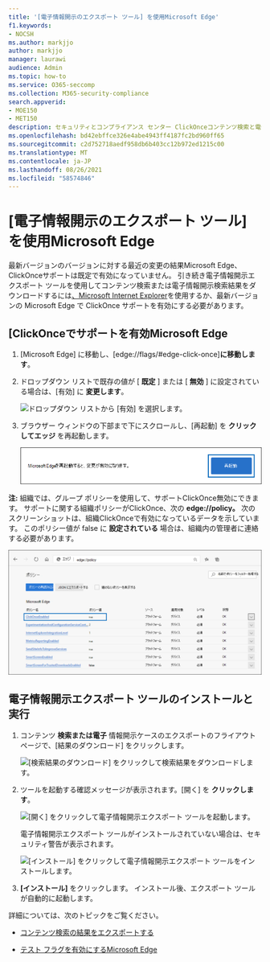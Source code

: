 ```yaml
---
title: '[電子情報開示のエクスポート ツール] を使用Microsoft Edge'
f1.keywords:
- NOCSH
ms.author: markjjo
author: markjjo
manager: laurawi
audience: Admin
ms.topic: how-to
ms.service: O365-seccomp
ms.collection: M365-security-compliance
search.appverid:
- MOE150
- MET150
description: セキュリティとコンプライアンス センター ClickOnceコンテンツ検索と電子情報開示から検索結果をダウンロードするには、Microsoft Edge の最新バージョンを使用するサポートを有効にする必要があります。
ms.openlocfilehash: bd42ebffce326e4abe4943ff4187fc2bd960ff65
ms.sourcegitcommit: c2d752718aedf958db6b403cc12b972ed1215c00
ms.translationtype: MT
ms.contentlocale: ja-JP
ms.lasthandoff: 08/26/2021
ms.locfileid: "58574846"
---
```

# <a name="use-the-ediscovery-export-tool-in-microsoft-edge"></a>[電子情報開示のエクスポート ツール] を使用Microsoft Edge

最新バージョンのバージョンに対する最近の変更の結果Microsoft Edge、ClickOnceサポートは既定で有効になっていません。 引き続き電子情報開示エクスポート ツールを使用してコンテンツ検索または電子情報開示検索結果をダウンロードするには[、Microsoft Internet Explorer](https://support.microsoft.com/help/17621/internet-explorer-downloads)を使用するか、最新バージョンの Microsoft Edge で ClickOnce サポートを有効にする必要があります。

## <a name="enable-clickonce-support-in-microsoft-edge"></a>[ClickOnceでサポートを有効Microsoft Edge

1. [Microsoft Edge] に移動し、[edge://flags/#edge-click-once]**に移動します**。

2. ドロップダウン リストで既存の値が [ **既定** ] または [ **無効** ] に設定されている場合は、[有効] に **変更します**。

   ![ドロップダウン リストから [有効] を選択します。](../media/ClickOnceimage1.png)

3. ブラウザー ウィンドウの下部まで下にスクロールし、[再起動] を **クリックしてエッジ** を再起動します。

   ![[再起動] をクリックします。](../media/ClickOnceimage2.png)

**注:** 組織では、グループ ポリシーを使用して、サポートClickOnce無効にできます。 サポートに関する組織ポリシーがClickOnce、次の **edge://policy。** 次のスクリーンショットは、組織ClickOnceで有効になっているデータを示しています。 このポリシー値が false に **設定されている** 場合は、組織内の管理者に連絡する必要があります。

![エッジ組織ポリシーの一覧。](../media/ClickOnceimage3.png)

## <a name="install-and-run-the-ediscovery-export-tool"></a>電子情報開示エクスポート ツールのインストールと実行

1. コンテンツ **検索または電子** 情報開示ケースのエクスポートのフライアウト ページで、[結果のダウンロード] をクリックします。

   ![[検索結果のダウンロード] をクリックして検索結果をダウンロードします。](../media/ClickOnceExport1.png)

2. ツールを起動する確認メッセージが表示されます。[開く] を **クリックします**。

   ![[開く] をクリックして電子情報開示エクスポート ツールを起動します。](../media/ClickOnceimage4.png)

   電子情報開示エクスポート ツールがインストールされていない場合は、セキュリティ警告が表示されます。 

   ![[インストール] をクリックして電子情報開示エクスポート ツールをインストールします。](../media/ClickOnceimage5.png)

3. **[インストール]** をクリックします。 インストール後、エクスポート ツールが自動的に起動します。

詳細については、次のトピックをご覧ください。

- [コンテンツ検索の結果をエクスポートする](export-search-results.md)

- [テスト フラグを有効にするMicrosoft Edge](https://microsoftedgesupport.microsoft.com/hc/articles/360034075294-How-to-enable-experiment-flags-in-Microsoft-Edge-Insider-channels)
